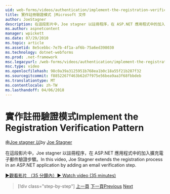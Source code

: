 ```yaml
---
uid: web-forms/videos/authentication/implement-the-registration-verification-pattern
title: 實作註冊驗證模式 |Microsoft 文件
author: JoeStagner
description: 在這段影片中，Joe stagner 以註冊程序，在 ASP.NET 應用程式中的加入擴充電子郵件驗證步驟。
ms.author: aspnetcontent
manager: wpickett
ms.date: 07/29/2010
ms.topic: article
ms.assetid: 8e5cebbc-7e7b-4f1a-af6b-75a6ed398030
ms.technology: dotnet-webforms
ms.prod: .net-framework
msc.legacyurl: /web-forms/videos/authentication/implement-the-registration-verification-pattern
msc.type: video
ms.openlocfilehash: 98c0a39a3125951b768ea1b0c18a55f21b287f32
ms.sourcegitcommit: f8852267f463b62d7f975e56bea9aa3f68fbbdeb
ms.translationtype: MT
ms.contentlocale: zh-TW
ms.lasthandoff: 04/06/2018
---
```

<a name="implement-the-registration-verification-pattern"></a><span data-ttu-id="dfc6a-103">實作註冊驗證模式</span><span class="sxs-lookup"><span data-stu-id="dfc6a-103">Implement the Registration Verification Pattern</span></span>
====================
<span data-ttu-id="dfc6a-104">由[Joe stagner 以](https://github.com/JoeStagner)</span><span class="sxs-lookup"><span data-stu-id="dfc6a-104">by [Joe Stagner](https://github.com/JoeStagner)</span></span>

<span data-ttu-id="dfc6a-105">在這段影片中，Joe stagner 以註冊程序，在 ASP.NET 應用程式中的加入擴充電子郵件驗證步驟。</span><span class="sxs-lookup"><span data-stu-id="dfc6a-105">In this video, Joe Stagner extends the registration process in an ASP.NET application by adding an email verification step.</span></span>

[<span data-ttu-id="dfc6a-106">&#9654;觀看影片 （35 分鐘內）</span><span class="sxs-lookup"><span data-stu-id="dfc6a-106">&#9654; Watch video (35 minutes)</span></span>](https://channel9.msdn.com/Blogs/ASP-NET-Site-Videos/implement-the-registration-verification-pattern)

> [!div class="step-by-step"]
> <span data-ttu-id="dfc6a-107">[上一頁](logging-users-into-your-membership-system.md)
> [下一頁](simple-web-service-authentication.md)</span><span class="sxs-lookup"><span data-stu-id="dfc6a-107">[Previous](logging-users-into-your-membership-system.md)
[Next](simple-web-service-authentication.md)</span></span>
